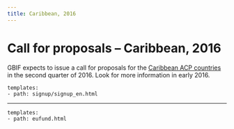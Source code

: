 ```yaml
---
title: Caribbean, 2016
---
```

# Call for proposals – Caribbean, 2016

GBIF expects to issue a call for proposals for the [Caribbean ACP countries](https://ec.europa.eu/europeaid/regions/african-caribbean-and-pacific-acp-region_en) in the second quarter of 2016. Look for more information in early 2016.


```styledYaml
templates:
- path: signup/signup_en.html
```

---------

```styledYaml
templates:
- path: eufund.html
```
